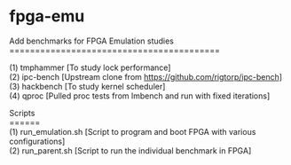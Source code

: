 # fpga-emu

Add benchmarks for FPGA Emulation studies </br>
========================================= </br>

(1) tmphammer [To study lock performance] </br>
(2) ipc-bench [Upstream clone from https://github.com/rigtorp/ipc-bench] </br>
(3) hackbench [To study kernel scheduler] </br>
(4) qproc [Pulled proc tests from lmbench and run with fixed iterations] </br>

Scripts </br>
====== </br>
(1) run_emulation.sh [Script to program and boot FPGA with various configurations] </br>
(2) run_parent.sh [Script to run the individual benchmark in FPGA] </br>

